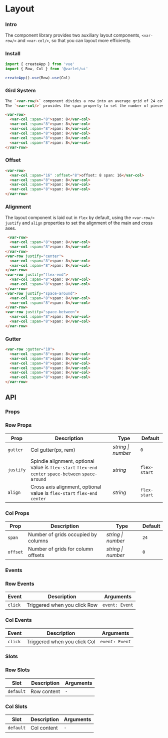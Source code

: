 # Layout

### Intro

The component library provides two auxiliary layout components,
`<var-row/>` and `<var-col/>`,
so that you can layout more efficiently.

### Install

```js
import { createApp } from 'vue'
import { Row, Col } from '@varlet/ui'

createApp().use(Row).use(Col)
```

### Gird System

```html
The `<var-row/>` component divides a row into an average grid of 24 columns (24 pieces). 
The `<var-col/>` provides the span property to set the number of pieces in the column and the `offset` property to set the number of pieces `offset` in the column.
```

```html
<var-row>
  <var-col :span="8">span: 8</var-col>
  <var-col :span="8">span: 8</var-col>
  <var-col :span="8">span: 8</var-col>
  <var-col :span="8">span: 8</var-col>
  <var-col :span="8">span: 8</var-col>
  <var-col :span="8">span: 8</var-col>
</var-row>
```

### Offset

```html
<var-row>
  <var-col :span="16" :offset="8">offset: 8 span: 16</var-col>
  <var-col :span="8">span: 8</var-col>
  <var-col :span="8">span: 8</var-col>
  <var-col :span="8">span: 8</var-col>
</var-row>
```

### Alignment

The layout component is laid out in `flex` by default,
using the `<var-row/>` `justify` and `align` properties to set the alignment of the main and cross axes.

```html
 <var-row>
  <var-col :span="8">span: 8</var-col>
  <var-col :span="8">span: 8</var-col>
</var-row>
<var-row justify="center">
  <var-col :span="8">span: 8</var-col>
  <var-col :span="8">span: 8</var-col>
</var-row>
<var-row justify="flex-end">
  <var-col :span="8">span: 8</var-col>
  <var-col :span="8">span: 8</var-col>
</var-row>
<var-row justify="space-around">
  <var-col :span="8">span: 8</var-col>
  <var-col :span="8">span: 8</var-col>
</var-row>
<var-row justify="space-between">
  <var-col :span="8">span: 8</var-col>
  <var-col :span="8">span: 8</var-col>
</var-row>
```

### Gutter

```html
<var-row :gutter="10">
  <var-col :span="8">span: 8</var-col>
  <var-col :span="8">span: 8</var-col>
  <var-col :span="8">span: 8</var-col>
  <var-col :span="8">span: 8</var-col>
  <var-col :span="8">span: 8</var-col>
  <var-col :span="8">span: 8</var-col>
</var-row>
```

## API

### Props

### Row Props

| Prop | Description | Type | Default | 
| --- | --- | --- | --- | 
| `gutter` | Col gutter(px, rem) | _string \| number_ | `0` |
| `justify` | Spindle alignment, optional value is `flex-start` `flex-end` `center` `space-between` `space-around` | _string_ | `flex-start` |
| `align` | Cross axis alignment, optional value is `flex-start` `flex-end` `center` | _string_ | `flex-start` |

### Col Props

| Prop | Description | Type | Default | 
| --- | --- | --- | --- | 
| `span` | Number of grids occupied by columns | _string \| number_ | `24` |
| `offset` | Number of grids for column offsets | _string \| number_ | `0` |

### Events

### Row Events

| Event | Description | Arguments |
| --- | --- | --- |
| `click` | Triggered when you click Row | `event: Event` |

### Col Events

| Event | Description | Arguments |
| --- | --- | --- |
| `click` | Triggered when you click Col | `event: Event` |

### Slots

### Row Slots

| Slot | Description | Arguments |
| --- | --- | --- |
| `default` | Row content | `-` |

### Col Slots

| Slot | Description | Arguments |
| --- | --- | --- |
| `default` | Col content | `-` |